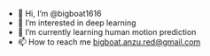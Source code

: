 - 👋 Hi, I’m @bigboat1616
- 👀 I’m interested in deep learning
- 🌱 I’m currently learning human motion prediction
- 📫 How to reach me bigboat.anzu.red@gmail.com

<!---
bigboat1616/bigboat1616 is a ✨ special ✨ repository because its `README.md` (this file) appears on your GitHub profile.
You can click the Preview link to take a look at your changes.
--->
